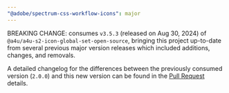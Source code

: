 ```yaml
---
"@adobe/spectrum-css-workflow-icons": major
---
```


BREAKING CHANGE: consumes `v3.5.3` (released on Aug 30, 2024) of `@a4u/a4u-s2-icon-global-set-open-source`, bringing this project up-to-date from several previous major version releases which included additions, changes, and removals.

A detailed changelog for the differences between the previously consumed version (`2.0.0`) and this new version can be found in the [Pull Request](https://github.com/adobe/spectrum-css-workflow-icons/pull/40) details.

